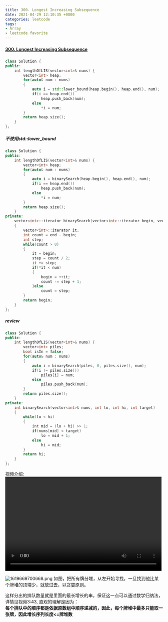 ```yaml
---
title: 300. Longest Increasing Subsequence
date: 2021-04-29 12:10:35 +0800
categories: leetcode
tags: 
- Array
- leetcode favorite
---
```

#### [300. Longest Increasing Subsequence](https://leetcode.com/problems/longest-increasing-subsequence/)

##### 
```c++
class Solution {
public:
    int lengthOfLIS(vector<int>& nums) {
        vector<int> heap;
        for(auto& num : nums)
        {
            auto i = std::lower_bound(heap.begin(), heap.end(), num);
            if(i == heap.end())
                heap.push_back(num);
            else
                *i = num;
        }
        return heap.size();
    }
};
```

##### 不使用std::lower_bound
```c++
class Solution {
public:
    int lengthOfLIS(vector<int>& nums) {
        vector<int> heap;
        for(auto& num : nums)
        {
            auto i = binarySearch(heap.begin(), heap.end(), num);
            if(i == heap.end())
                heap.push_back(num);
            else
                *i = num;
        }
        return heap.size();
    }
private:
    vector<int>::iterator binarySearch(vector<int>::iterator begin, vector<int>::iterator end, int num)
    {
        vector<int>::iterator it;
        int count = end - begin;
        int step;
        while(count > 0)
        {
            it = begin;
            step = count / 2;
            it += step;
            if(*it < num)
            {
                begin = ++it;
                count -= step + 1;
            }else
                count = step;
        }
        return begin;
    }
};
```
##### review
```c++
class Solution {
public:
    int lengthOfLIS(vector<int>& nums) {
        vector<int> piles;
        bool isIn = false;
        for(auto& num : nums)
        {
            auto i = binarySearch(piles, 0, piles.size(), num);
            if(i != piles.size())
                piles[i] = num;
            else
                piles.push_back(num);
        }
        return piles.size();
    }
private:
    int binarySearch(vector<int>& nums, int lo, int hi, int target)
    {
        while(lo < hi)
        {
            int mid = (lo + hi) >> 1;
            if(nums[mid] < target)
                lo = mid + 1;
            else
                hi = mid;
        }
        return hi;
    }
};
```

视频介绍:<br>
<video src="https://www.youtube.com/watch?v=22s1xxRvy28 " controls="controls" width="500" height="300">Browser Not Support HTML5!</video>

![1619669700668.png](https://image.cinte.cc/2021/04/29/69ac0fcca1882.png)
如图，把所有牌分堆，从左开始寻找，一旦找到他比某个牌堆的顶端少，就放过去，以贪婪原则。

这样分出的排队数量就是里面的最长增长的串，保证这一点可以通过数学归纳法，详情见视频3:43, 直观的理解是因为：<br>
**每个排队中的顺序都是依据原数组中顺序递减的，因此，每个牌堆中最多只能取一张牌，因此增长序列长度<=牌堆数**
